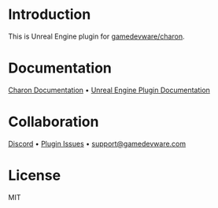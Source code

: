 # Introduction

This is Unreal Engine plugin for [gamedevware/charon](https://github.com/gamedevware/charon).  

# Documentation

[Charon Documentation](https://gamedevware.github.io/charon/) • [Unreal Engine Plugin Documentation](https://gamedevware.github.io/charon/unreal_engine/overview.html)  

# Collaboration

[Discord](https://discord.gg/2quB5vXryd) • [Plugin Issues](https://github.com/gamedevware/charon-unreal-engine/issues) • [support@gamedevware.com](mailto:support@gamedevware.com)  


# License

MIT

